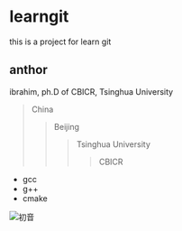 # learngit

this is a project for learn git

## anthor

ibrahim, ph.D of  CBICR, Tsinghua University
>China
>>Beijing
>>>Tsinghua University
>>>>CBICR

* gcc
* g++
* cmake

![初音]("https://github.com/IbrahimYang/learngit/tree/master/image/test_image.jpg")

